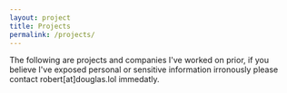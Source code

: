 ```yaml
---
layout: project
title: Projects
permalink: /projects/
---
```


The following are projects and companies I've worked on prior, if you believe I've exposed personal or sensitive information irronously please contact robert[at]douglas.lol immedatly.

